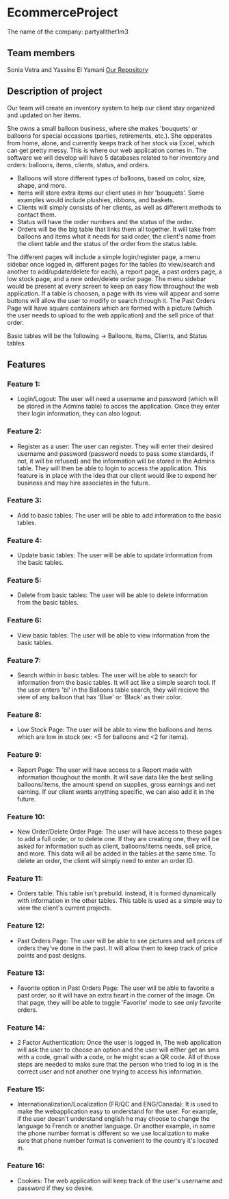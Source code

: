 # EcommerceProject
The name of the company: partyallthet1m3

## Team members
Sonia Vetra and Yassine El Yamani
[Our Repository](https://github.com/YassElya/EcommerceProject)

## Description of project
Our team will create an inventory system to help our client stay organized and updated on her items.

She owns a small balloon business, where she makes 'bouquets' or balloons for special occasions (parties, retirements, etc.). She opperates from home, alone, and currently keeps track of her stock via Excel, which can get pretty messy. This is where our web application comes in.
The software we will develop will have 5 databases related to her inventory and orders: balloons, items, clients, status, and orders.
  - Balloons will store different types of balloons, based on color, size, shape, and more.
  - Items will store extra items our client uses in her 'bouquets'. Some examples would include plushies, ribbons, and baskets.
  - Clients will simply consists of her clients, as well as different methods to contact them.
  - Status will have the order numbers and the status of the order.
  - Orders will be the big table that links them all together. It will take from balloons and items what it needs for said order, the client's name from the client table and the status of the order from the status table.

The different pages will include a simple login/register page, a menu sidebar once logged in, different pages for the tables (to view/search and another to add/update/delete for each), a report page, a past orders page, a low stock page, and a new order/delete order page. The menu sidebar would be present at every screen to keep an easy flow throughout the web application. If a table is choosen, a page with its view will appear and some buttons will allow the user to modify or search through it. The Past Orders Page will have square containers which are formed with a picture (which the user needs to upload to the web application) and the sell price of that order.

Basic tables will be the following -> Balloons, Items, Clients, and Status tables

## Features
### Feature 1:
- Login/Logout: The user will need a username and password (which will be stored in the Admins table) to acces the application. Once they enter their login information, they can also logout.
### Feature 2:
- Register as a user: The user can register. They will enter their desired username and password (password needs to pass some standards, if not, it will be refused) and the information will be stored in the Admins table. They will then be able to login to access the application. This feature is in place with the idea that our client would like to expend her business and may hire associates in the future.
### Feature 3:
- Add to basic tables: The user will be able to add information to the basic tables.
### Feature 4:
- Update basic tables: The user will be able to update information from the basic tables.
### Feature 5:
- Delete from basic tables: The user will be able to delete information from the basic tables.
### Feature 6:
- View basic tables: The user will be able to view information from the basic tables.
### Feature 7:
- Search within in basic tables: The user will be able to search for information from the basic tables. It will act like a simple search tool. If the user enters 'bl' in the Balloons table search, they will recieve the view of any balloon that has 'Blue' or 'Black' as their color.
### Feature 8:
- Low Stock Page: The user will be able to view the balloons and items which are low in stock (ex: <5 for balloons and <2 for items).
### Feature 9:
- Report Page: The user will have access to a Report made with information thoughout the month. It will save data like the best selling balloons/items, the amount spend on supplies, gross earnings and net earning. If our client wants anything specific, we can also add it in the future.
### Feature 10:
- New Order/Delete Order Page: The user will have access to these pages to add a full order, or to delete one. If they are creating one, they will be asked for information such as client, balloons/items needs, sell price, and more. This data will all be added in the tables at the same time. To delete an order, the client will simply need to enter an order ID.
### Feature 11:
- Orders table: This table isn't prebuild. instead, it is formed dynamically with information in the other tables. This table is used as a simple way to view the client's current projects. 
### Feature 12:
- Past Orders Page: The user will be able to see pictures and sell prices of orders they've done in the past. It will allow them to keep track of price points and past designs.
### Feature 13:
- Favorite option in Past Orders Page: The user will be able to favorite a past order, so it will have an extra heart in the corner of the image. On that page, they will be able to toggle 'Favorite' mode to see only favorite orders.
### Feature 14:
- 2 Factor Authentication: Once the user is logged in, The web application will ask the user to choose an option and the user will either get an sms with a code, gmail with a code, or he might scan a QR code. All of those steps are needed to make sure that the person who tried to log in is the correct user and not another one trying to access his information.  
### Feature 15:
- Internationalization/Localization (FR/QC and ENG/Canada): It is used to make the webapplication easy to understand for the user. For example, if the user doesn't understand english he may choose to change the language to French or another language. Or another example, in some the phone number format is different so we use localization to make sure that phone number format is convenient to the country it's located in.
### Feature 16:
- Cookies: The web application will keep track of the user's username and password if they so desire.
